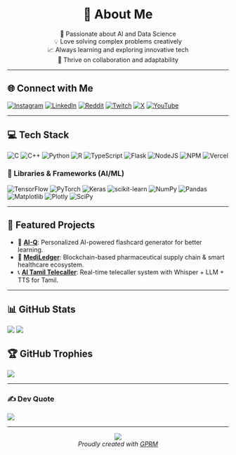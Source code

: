 <div align="center">

# 💫 About Me

🚀 Passionate about AI and Data Science  
💡 Love solving complex problems creatively  
📈 Always learning and exploring innovative tech  
🤝 Thrive on collaboration and adaptability  

</div>

---

## 🌐 Connect with Me

[![Instagram](https://img.shields.io/badge/Instagram-%23E4405F.svg?logo=Instagram&logoColor=white)](https://instagram.com/soul.d.king1)
[![LinkedIn](https://img.shields.io/badge/LinkedIn-%230077B5.svg?logo=linkedin&logoColor=white)](https://www.linkedin.com/in/sudharshan-b-1227bb280/)
[![Reddit](https://img.shields.io/badge/Reddit-%23FF4500.svg?logo=Reddit&logoColor=white)](https://reddit.com/user/Sudharshan-B)
[![Twitch](https://img.shields.io/badge/Twitch-%239146FF.svg?logo=Twitch&logoColor=white)](https://twitch.tv/sudharshan2026)
[![X](https://img.shields.io/badge/X-black.svg?logo=X&logoColor=white)](https://twitter.com/Sudharshan2026?s=09)
[![YouTube](https://img.shields.io/badge/YouTube-%23FF0000.svg?logo=YouTube&logoColor=white)](http://www.youtube.com/@Sudharshan-j5p)

---

## 💻 Tech Stack

![C](https://img.shields.io/badge/c-%2300599C.svg?style=flat&logo=c&logoColor=white)
![C++](https://img.shields.io/badge/c++-%2300599C.svg?style=flat&logo=c%2B%2B&logoColor=white)
![Python](https://img.shields.io/badge/python-3670A0?style=flat&logo=python&logoColor=ffdd54)
![R](https://img.shields.io/badge/r-%23276DC3.svg?style=flat&logo=r&logoColor=white)
![TypeScript](https://img.shields.io/badge/typescript-%23007ACC.svg?style=flat&logo=typescript&logoColor=white)
![Flask](https://img.shields.io/badge/flask-%23000.svg?style=flat&logo=flask&logoColor=white)
![NodeJS](https://img.shields.io/badge/node.js-6DA55F?style=flat&logo=node.js&logoColor=white)
![NPM](https://img.shields.io/badge/NPM-%23CB3837.svg?style=flat&logo=npm&logoColor=white)
![Vercel](https://img.shields.io/badge/vercel-%23000000.svg?style=flat&logo=vercel&logoColor=white)

### 🧠 Libraries & Frameworks (AI/ML)

![TensorFlow](https://img.shields.io/badge/TensorFlow-%23FF6F00.svg?style=flat&logo=TensorFlow&logoColor=white)
![PyTorch](https://img.shields.io/badge/PyTorch-%23EE4C2C.svg?style=flat&logo=PyTorch&logoColor=white)
![Keras](https://img.shields.io/badge/Keras-%23D00000.svg?style=flat&logo=Keras&logoColor=white)
![scikit-learn](https://img.shields.io/badge/scikit--learn-%23F7931E.svg?style=flat&logo=scikit-learn&logoColor=white)
![NumPy](https://img.shields.io/badge/numpy-%23013243.svg?style=flat&logo=numpy&logoColor=white)
![Pandas](https://img.shields.io/badge/pandas-%23150458.svg?style=flat&logo=pandas&logoColor=white)
![Matplotlib](https://img.shields.io/badge/Matplotlib-%23ffffff.svg?style=flat&logo=Matplotlib&logoColor=black)
![Plotly](https://img.shields.io/badge/Plotly-%233F4F75.svg?style=flat&logo=plotly&logoColor=white)
![SciPy](https://img.shields.io/badge/SciPy-%230C55A5.svg?style=flat&logo=scipy&logoColor=white)

---

## 🚀 Featured Projects

- 🧠 [**AI-Q**](https://github.com/Sudharshan2026/AI-Q): Personalized AI-powered flashcard generator for better learning.
- 💊 [**MediLedger**](https://github.com/Sudharshan2026/MediLedger): Blockchain-based pharmaceutical supply chain & smart healthcare ecosystem.
- 📞 [**AI Tamil Telecaller**](https://github.com/Sudharshan2026/Tamil-Telecaller): Real-time telecaller system with Whisper + LLM + TTS for Tamil.

---

## 📊 GitHub Stats

![](https://github-readme-stats.vercel.app/api?username=Sudharshan2026&theme=dark&hide_border=false&include_all_commits=true&count_private=true)
![](https://github-readme-streak-stats.herokuapp.com/?user=Sudharshan2026&theme=dark&hide_border=false)

## 🏆 GitHub Trophies

![](https://github-profile-trophy.vercel.app/?username=Sudharshan2026&theme=radical&no-frame=false&no-bg=true&margin-w=4)

---

### ✍️ Dev Quote

![](https://quotes-github-readme.vercel.app/api?type=horizontal&theme=radical)

---

<div align="center">

[![](https://visitcount.itsvg.in/api?id=Sudharshan2026&icon=0&color=4)](https://visitcount.itsvg.in)  
*Proudly created with [GPRM](https://gprm.itsvg.in)*

</div>
